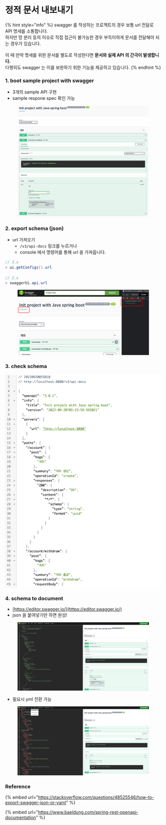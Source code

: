 # 정적 문서 내보내기

{% hint style="info" %}
swagger 를 작성하는 프로젝트의 경우 보통 url 전달로 API 명세를 소통합니다.\
하지만 망 분리 등의 이슈로 직접 접근이 불가능한 경우 부득이하게 문서를 전달해야 되는 경우가 있습니다.\
\
이 때 만약 명세를 위한 문서를 별도로 작성한다면 **문서와 실제 API 의 간극이 발생합니다.**\
다행히도 swagger 는 이를 보완하기 위한 기능을 제공하고 있습니다.
{% endhint %}

### 1. boot sample project with swagger

* 3개의 sample API 구현
* sample respone spec 확인 가능

<figure><img src="../../.gitbook/assets/image (3).png" alt=""><figcaption></figcaption></figure>

### 2. export schema (json)

* url 가져오기
  * `/v3/api-docs` 링크를 누르거나
  * console 에서 명령어를 통해 url 을 가져옵니다.

```java
// 3.x
> ui.getConfigs().url

// 2.x
> swaggerUi.api.url
```

<figure><img src="../../.gitbook/assets/image (15).png" alt=""><figcaption></figcaption></figure>

### 3. check schema

![](../../.gitbook/assets/image.png)

### 4. schema to document

* [https://editor.swagger.io/](https://editor.swagger.io/)
* json 을 붙여넣기만 하면 완성!

<figure><img src="../../.gitbook/assets/image (2).png" alt=""><figcaption></figcaption></figure>

* 필요시 yml 전환 가능

<figure><img src="../../.gitbook/assets/image (1).png" alt=""><figcaption></figcaption></figure>

### Reference

{% embed url="https://stackoverflow.com/questions/48525546/how-to-export-swagger-json-or-yaml" %}

{% embed url="https://www.baeldung.com/spring-rest-openapi-documentation" %}
